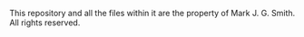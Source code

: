 This repository and all the files within it are the property of Mark J. G. Smith. All rights reserved.